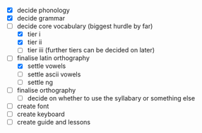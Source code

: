 - [x] decide phonology 
- [x] decide grammar 
- [ ] decide core vocabulary (biggest hurdle by far) 
	- [x] tier i
	- [x] tier ii
	- [ ] tier iii (further tiers can be decided on later)
- [ ] finalise latin orthography
	- [x] settle vowels
	- [ ] settle ascii vowels
	- [ ] settle ng
- [ ] finalise orthography
	- [ ] decide on whether to use the syllabary or something else
- [ ] create font 
- [ ] create keyboard 
- [ ] create guide and lessons
